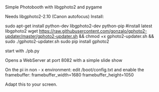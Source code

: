 Simple Photobooth with libgphoto2 and pygame

Needs libgphoto2-2.10 (Canon autofocus)
Install:

sudo apt-get install python-dev libgphoto2-dev python-pip
#install latest libgphoto2
wget https://raw.githubusercontent.com/gonzalo/gphoto2-updater/master/gphoto2-updater.sh && chmod +x gphoto2-updater.sh && sudo ./gphoto2-updater.sh
sudo pip install gphoto2

start with ./pb.py

Opens a WebServer at port 8082 with a simple slide show

On the pi in non - x environment:
edit /boot/config.txt
and enable the framebuffer:
framebuffer_width=1680
framebuffer_height=1050

Adapt this to your screen.
